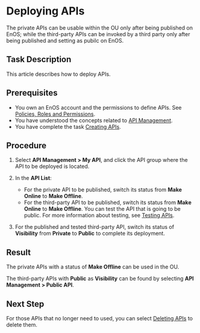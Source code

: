 # Deploying APIs

The private APIs can be usable within the OU only after being published on EnOS; while the third-party APIs can be invoked by a third party only after being published and setting as pubilc on EnOS.

## Task Description

This article describes how to deploy APIs.

## Prerequisites
- You own an EnOS account and the permissions to define APIs. See [Policies, Roles and Permissions](/docs/iam/en/latest/access_policy).
- You have understood the concepts related to [API Management](api_management_concepts).
- You have complete the task [Creating APIs](creating_api).

## Procedure

1. Select **API Management > My API**, and click the API group where the API to be deployed is located.

2. In the **API List**:
   - For the private API to be published, switch its status from **Make Online** to **Make Offline**.
   - For the third-party API to be published, switch its status from **Make Online** to **Make Offline**. You can test the API that is going to be public. For more information about testing, see [Testing APIs](testing_api).

3. For the published and tested third-party API, switch its status of **Visibility** from **Private** to **Public** to complete its deployment.

## Result

The private APIs with a status of **Make Offline** can be used in the OU.

The third-party APIs with **Public** as **Visibility** can be found by selecting **API Management > Public API**.

## Next Step

For those APIs that no longer need to used, you can select [Deleting APIs](deleting_api) to delete them.

